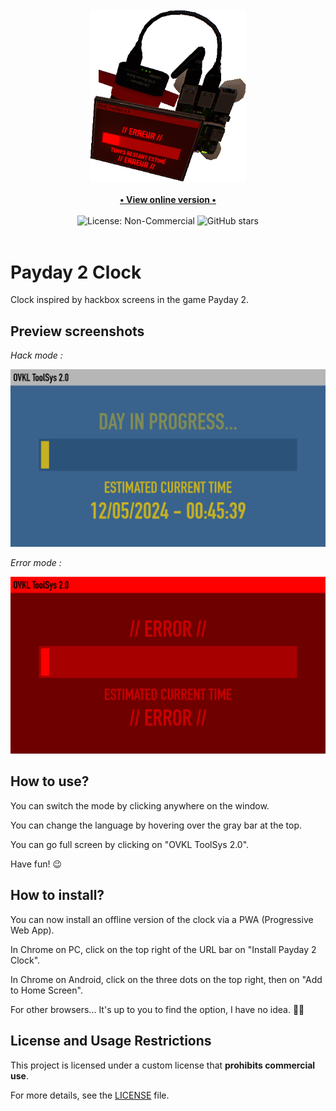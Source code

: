<div align="center">
    <br>
    <img src="./assets/images/logo.png" alt="Payday 2 Clock" width=250>
    <br>
    <br>
    <a href="https://payday-2-clock.com" target="_blank">
        <b>• View online version •</b>
    </a>
    <br>
    <br>
    <img src="https://img.shields.io/badge/License-NonCommercial-red" alt="License: Non-Commercial">
    <img src="https://img.shields.io/github/stars/TheRake66/Payday-2-Clock"  alt="GitHub stars">
    <br>
    <br>
</div>

# Payday 2 Clock

 Clock inspired by hackbox screens in the game Payday 2.

## Preview screenshots

 *Hack mode :*

 ![Hack mode](./resources/20241205_004540_0672.png)

 *Error mode :*

 ![Error mode](./resources/20241205_004555_0800.png)

## How to use?

 You can switch the mode by clicking anywhere on the window.

 You can change the language by hovering over the gray bar at the top.

 You can go full screen by clicking on "OVKL ToolSys 2.0".

 Have fun! 😉

## How to install?

 You can now install an offline version of the clock via a PWA (Progressive Web App).

 In Chrome on PC, click on the top right of the URL bar on "Install Payday 2 Clock".

 In Chrome on Android, click on the three dots on the top right, then on "Add to Home Screen".

 For other browsers... It's up to you to find the option, I have no idea. 🤷‍♂️

## License and Usage Restrictions

 This project is licensed under a custom license that **prohibits commercial use**.

 For more details, see the [LICENSE](./LICENSE) file.
